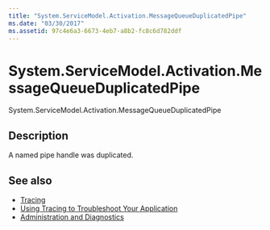 ```yaml
---
title: "System.ServiceModel.Activation.MessageQueueDuplicatedPipe"
ms.date: "03/30/2017"
ms.assetid: 97c4e6a3-6673-4eb7-a8b2-fc8c6d782ddf
---
```

# System.ServiceModel.Activation.MessageQueueDuplicatedPipe
System.ServiceModel.Activation.MessageQueueDuplicatedPipe  
  
## Description  
 A named pipe handle was duplicated.  
  
## See also

- [Tracing](../../../../../docs/framework/wcf/diagnostics/tracing/index.md)
- [Using Tracing to Troubleshoot Your Application](../../../../../docs/framework/wcf/diagnostics/tracing/using-tracing-to-troubleshoot-your-application.md)
- [Administration and Diagnostics](../../../../../docs/framework/wcf/diagnostics/index.md)
